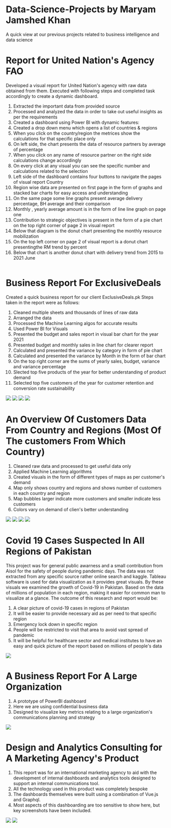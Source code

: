 # Data-Science-Projects by Maryam Jamshed Khan
A quick view at our previous projects related to business intelligence and data science

# Report for United Nation's Agency FAO

Developed a visual report for United Nation's agency with raw data obtained from them.
Executed with following steps and completed task accordingly to create a dynamic dashboard.

1) Extracted the important data from provided source
2) Processed and analyzed the data in order to take out useful insights as per the requirements
3) Created a dashboard using Power BI with dynamic features:
4) Created a drop down menu which opens a list of countries & regions
5) When you click on the country/region the metrices show the calculations for that specific place only
6) On left side, the chart presents the data of resource partners by average of percentage
7) When you click on any name of resource partner on the right side calculations change accordingly
8) On every click at any visual you can see the specific number and calculations related to the selection
9) Left side of the dashboard contains four buttons to navigate the pages of visual report Country 
10) Region wise data are presented on first page in the form of graphs and stacked bar charts for easy access and understanding
11) On the same page some line graphs present average delivery percentage, BH average and their comparison
12) Monthly , yearly average amount is in the form of line line graph on page one
13) Contribution to strategic objectives is present in the form of a pie chart on the top right corner of page 2 in visual report
14) Below that diagram is the donut chart presenting the monthly resource mobilization
15) On the top left corner on page 2 of visual report is a donut chart presentingthe RM trend by percent
16) Below that chart is another donut chart with delivery trend from 2015 to 2021 June


![]()



# Business Report For ExclusiveDeals 
Created a quick business report for our client ExclusiveDeals.pk
Steps taken in the report were as follows:

1) Cleaned multiple sheets and thousands of lines of raw data
2) Arranged the data
3) Processed the Machine Learning algos for accurate results
4) Used Power BI for Visuals
5) Presented the budget and sales report in visual bar chart for the year 2021
6) Presented budget and monthly sales in line chart for clearer report 
7) Calculated and presented the variance by category in form of pie chart
8) Calculated and presented the variance by Month in the form of bar chart
9) On the top right corner are the sums of yearly sales, budget, variance and variance percentage
10) Slected top five products of the year for better understanding of product demand
11) Selected top five customers of the year for customer retention and conversion rate sustainability


![](https://github.com/maryamjams/Aisol-Data-Science-Projects/blob/master/Images/budget%20report%20exc%20deals.PNG)
![](https://github.com/maryamjams/Aisol-Data-Science-Projects/blob/master/Images/exc%20deals%20report%204.png)
![](https://github.com/maryamjams/Aisol-Data-Science-Projects/blob/master/Images/exc%20deals%20report%205.png)
![](https://github.com/maryamjams/Aisol-Data-Science-Projects/blob/master/Images/exc%20deals%20report%206.png)

# An Overview Of Customers Data From Country and Regions (Most Of The customers From Which Country) 

1) Cleaned raw data and processed to get useful data only
2) Applied Machine Learning algorithms
3) Created visuals in the form of different types of maps as per customer's demand
4) Map only shows country and regions and shows number of customers in each country and region
5) Map bubbles larger indicate more customers and smaller indicate less customers
6) Colors vary on demand of clien's better understanding 

![](https://github.com/maryamjams/Aisol-Data-Science-Projects/blob/master/Images/map%20viz%201.png)
![](https://github.com/maryamjams/Aisol-Data-Science-Projects/blob/master/Images/map%20viz%202.png)
![](https://github.com/maryamjams/Aisol-Data-Science-Projects/blob/master/Images/map%20viz%203.png)
![](https://github.com/maryamjams/Aisol-Data-Science-Projects/blob/master/Images/map%20viz%204.png)

# Covid 19 Cases Suspected In All Regions of Pakistan
This project was for general public awarness and a small contribution from Aisol for the safety of people during pandemic days.
The data was not extracted from any specific source rather online search and kaggle.
Tableau software is used for data visualization as it provides great visuals. By these visuals we examined the growth of Covid-19 in Pakistan.
Based on the data of millions of population in each region, making it easier for common man to visualize at a glance.
The outcome of this research and report would be: 

1. A clear picture of covid-19 cases in regions of Pakistan 
2. It will be easier to provide necessary aid as per need to that specific region
3. Emergency lock down in specific region
4. People will be restricted to visit that area to avoid vast spread of pandemic
5. It will be helpful for healthcare sector and medical institutes to have an easy and quick picture of the report based on millions of people's data

![](https://github.com/maryamjams/Aisol-Data-Science-Projects/blob/master/Images/covid%2019%20pak.PNG)

# A Business Report For A Large Organization

1) A prototype of PowerBI dashboard
2) Here we are using confidential business data
3) Designed to visualize key metrics relating to a large organization's communications planning and strategy

![](https://github.com/maryamjams/Aisol-Data-Science-Projects/blob/master/Images/powerbi%20report%20business.PNG)


# Design and Analytics Consulting for A Marketing Agency's Product

1)  This report was for an international marketing agency to aid with the development of internal dashboards and analytics tools designed to support an internal communications tool.
2)  All the technology used in this product was completely bespoke
3)  The dashboards themselves were built using a combination of Vue.js and Graphql.
4)  Most aspects of this dashboarding are too sensitive to show here, but key screenshots have been included.

![](https://github.com/maryamjams/Aisol-Data-Science-Projects/blob/master/Images/power%20bi%20visual.PNG) ![](https://github.com/maryamjams/Aisol-Data-Science-Projects/blob/master/Images/powerbi%20visual%202.PNG)
